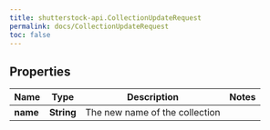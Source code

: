 ```yaml
---
title: shutterstock-api.CollectionUpdateRequest
permalink: docs/CollectionUpdateRequest
toc: false
---
```


## Properties

Name | Type | Description | Notes
------------ | ------------- | ------------- | -------------
**name** | **String** | The new name of the collection | 


